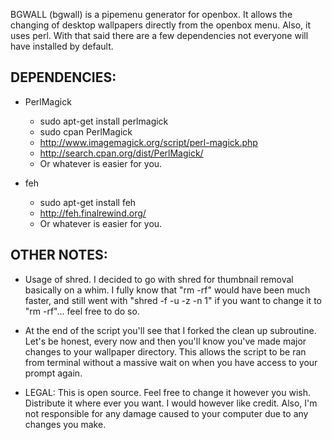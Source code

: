 BGWALL (bgwall) is a pipemenu generator for openbox.
It allows the changing of desktop wallpapers directly
from the openbox menu. Also, it uses perl. With that
said there are a few dependencies not everyone will
have installed by default.

DEPENDENCIES:
-------------

* PerlMagick
    * sudo apt-get install perlmagick
    * sudo cpan PerlMagick
    * http://www.imagemagick.org/script/perl-magick.php
    * http://search.cpan.org/dist/PerlMagick/
    * Or whatever is easier for you.

* feh
    * sudo apt-get install feh
    * http://feh.finalrewind.org/
    * Or whatever is easier for you.

OTHER NOTES:
------------

- Usage of shred. I decided to go with shred for
  thumbnail removal basically on a whim. I fully know
  that "rm -rf" would have been much faster, and
  still went with "shred -f -u -z -n 1" if you want to
  change it to "rm -rf"... feel free to do so.

- At the end of the script you'll see that I forked the
  clean up subroutine. Let's be honest, every now and then
  you'll know you've made major changes to your wallpaper
  directory. This allows the script to be ran from terminal
  without a massive wait on when you have access to your
  prompt again.
  
- LEGAL: This is open source. Feel free to change it 
  however you wish. Distribute it where ever you want. I 
  would however like credit. Also, I'm not responsible 
  for any damage caused to your computer due to any 
  changes you make.